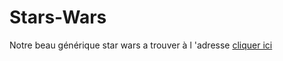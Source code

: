 # Stars-Wars

Notre beau générique star wars a trouver à l 'adresse [cliquer ici ]( https://marween.github.io/Star-Wars/)
